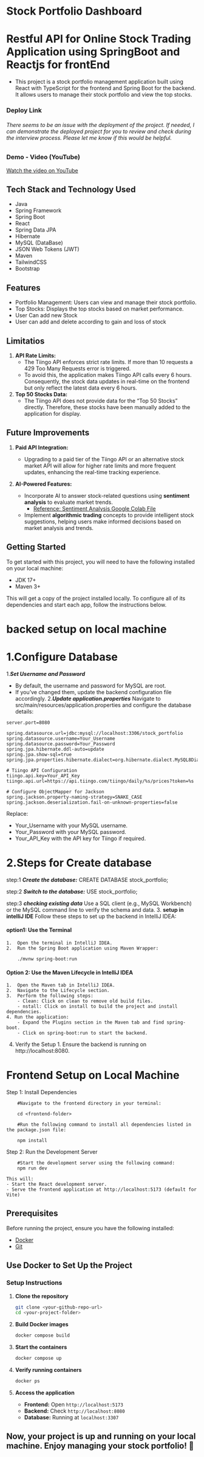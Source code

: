 # Stock Portfolio Dashboard
# Restful API for Online Stock Trading Application using SpringBoot and Reactjs for frontEnd 

- This project is a stock portfolio management application built using React with TypeScript for the frontend and Spring Boot for the backend. It allows users to manage their stock portfolio and view the top stocks.
### Deploy Link
###### There seems to be an issue with the deployment of the project. If needed, I can demonstrate the deployed project for you to review and check during the interview process. Please let me know if this would be helpful.

### Demo - Video (YouTube)
[Watch the video on YouTube](https://youtu.be/fXSm0wjJLdg)

## Tech Stack and Technology Used

- Java
- Spring Framework
- Spring Boot
- React
- Spring Data JPA
- Hibernate
- MySQL (DataBase)
- JSON Web Tokens (JWT)
- Maven
- TailwindCSS
- Bootstrap

## Features

- Portfolio Management: Users can view and manage their stock portfolio.
- Top Stocks: Displays the top stocks based on market performance.
- User Can add new Stock 
- User can add and delete according to gain and loss of stock

## Limitatios
1. **API Rate Limits:**
    - The Tiingo API enforces strict rate limits. If more than 10 requests  a 429 Too Many Requests error is triggered.
    - To avoid this, the application makes Tiingo API calls every 6 hours. Consequently, the stock data updates in real-time on the frontend but only reflect the latest data every 6 hours.
2. **Top 50 Stocks Data:**
    - The Tiingo API does not provide data for the “Top 50 Stocks” directly. Therefore, these stocks have been manually added to the application for display.

## Future Improvements
1. **Paid API Integration:**
   - Upgrading to a paid tier of the Tiingo API or an alternative stock market API will allow for higher rate limits and more frequent updates, enhancing the real-time tracking experience.

2. **AI-Powered Features:**
   - Incorporate AI to answer stock-related questions using **sentiment analysis** to evaluate market trends.  
     - [Reference: Sentiment Analysis Google Colab File](https://colab.research.google.com/drive/1Vlsarlmzuad2ghsyMM7ztyCpU7tN4l96?usp=sharing)
   - Implement **algorithmic trading** concepts to provide intelligent stock suggestions, helping users make informed decisions based on market analysis and trends.

## Getting Started

To get started with this project, you will need to have the following installed on your local machine:

- JDK 17+
- Maven 3+


This will get a copy of the project installed locally. To configure all of its dependencies and start each app, follow the instructions below.
# backed setup on local machine

# 1.**Configure Database**
1.***Set Username and Password***
- By default, the username and password for MySQL are root.
- If you’ve changed them, update the backend configuration file accordingly.
2.***Update application.properties***
Navigate to src/main/resources/application.properties and configure the database details:
```
server.port=8080

spring.datasource.url=jdbc:mysql://localhost:3306/stock_portfolio
spring.datasource.username=Your_Username
spring.datasource.password=Your_Password
spring.jpa.hibernate.ddl-auto=update
spring.jpa.show-sql=true
spring.jpa.properties.hibernate.dialect=org.hibernate.dialect.MySQL8Dialect

# Tiingo API Configuration
tiingo.api.key=Your_API_Key
tiingo.api.url=https://api.tiingo.com/tiingo/daily/%s/prices?token=%s

# Configure ObjectMapper for Jackson
spring.jackson.property-naming-strategy=SNAKE_CASE
spring.jackson.deserialization.fail-on-unknown-properties=false
```
Replace:
- Your_Username with your MySQL username.
- Your_Password with your MySQL password.
- Your_API_Key with the API key for Tiingo if required.
# 2.**Steps for Create database**
step:1 ***Create the database:***
CREATE DATABASE stock_portfolio;

step:2 ***Switch to the database:***
USE stock_portfolio;

step:3 ***checking existing data***
Use a SQL client (e.g., MySQL Workbench) or the MySQL command line to verify the schema and data.
3.  **setup in intelliJ IDE**
Follow these steps to set up the backend in IntelliJ IDEA:
#### option1: Use the Terminal
	1.	Open the terminal in IntelliJ IDEA.
    2.	Run the Spring Boot application using Maven Wrapper:
```
    ./mvnw spring-boot:run
```

#### Option 2: Use the Maven Lifecycle in IntelliJ IDEA
    1.	Open the Maven tab in IntelliJ IDEA.
	2.	Navigate to the Lifecycle section.
	3.	Perform the following steps:
        - Clean: Click on clean to remove old build files.
        - nstall: Click on install to build the project and install dependencies.
    4. Run the application:
        - Expand the Plugins section in the Maven tab and find spring-boot.
        - Click on spring-boot:run to start the backend.
4.   Verify the Setup
	1.	Ensure the backend is running on http://localhost:8080.

# Frontend Setup on Local Machine

Step 1: Install Dependencies
```
    #Navigate to the frontend directory in your terminal:
    
    cd <frontend-folder>
    
    #Run the following command to install all dependencies listed in the package.json file:
    
    npm install
```
Step 2: Run the Development Server
```
    #Start the development server using the following command:
    npm run dev
```
    This will:
    - Start the React development server. 
    - Serve the frontend application at http://localhost:5173 (default for Vite)

## Prerequisites
Before running the project, ensure you have the following installed:
- [Docker](https://www.docker.com/get-started)
- [Git](https://git-scm.com/)

## Use Docker to Set Up the Project

### **Setup Instructions**
1. **Clone the repository**  
   ```sh
   git clone <your-github-repo-url>
   cd <your-project-folder>
   ```

2. **Build Docker images**  
   ```sh
   docker compose build
   ```

3. **Start the containers**  
   ```sh
   docker compose up 
   ```

4. **Verify running containers**  
   ```sh
   docker ps
   ```

5. **Access the application**  
   - **Frontend:** Open `http://localhost:5173`
   - **Backend:** Check `http://localhost:8080`
   - **Database:** Running at `localhost:3307`


## Now, your project is up and running on your local machine. Enjoy managing your stock portfolio! 🚀

